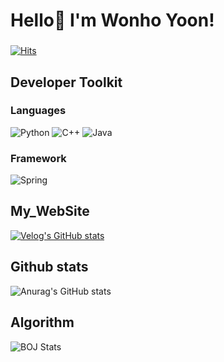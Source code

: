 # Hello👋  I'm Wonho Yoon!
###
[![Hits](https://hits.seeyoufarm.com/api/count/incr/badge.svg?url=https%3A%2F%2Fgithub.com%2FUnoYoon&count_bg=%23D1D1D1&title_bg=%238A8A8A&icon=&icon_color=%234B4B4B&title=Visitors&edge_flat=true)](https://hits.seeyoufarm.com)

## Developer Toolkit

### Languages
![Python](https://img.shields.io/badge/Python-3776AB?style=flat-square&logo=Python&logoColor=white)
![C++](https://img.shields.io/badge/C++-00599C?style=flat-square&logo=cplusplus&logoColor=white)
![Java](https://img.shields.io/badge/Java-007396?style=flat-square&logo=java&logoColor=white)

### Framework
![Spring](https://img.shields.io/badge/Spring-6DB33F?style=flat-square&logo=Spring&logoColor=white)

## My_WebSite
[![Velog's GitHub stats](https://velog-readme-stats.vercel.app/api/badge?name=unoyoon_12)](https://velog.io/@unoyoon_12/posts) 

## Github stats
![Anurag's GitHub stats](https://github-readme-stats.vercel.app/api?username=UnoYoon&show_icons=true&theme=graywhite)

## Algorithm
![BOJ Stats](http://mazassumnida.wtf/api/generate_badge?boj=dnjsgh1204)


<!--/
**UnoYoon/UnoYoon** is a ✨ _special_ ✨ repository because its `README.md` (this file) appears on your GitHub profile.

Here are some ideas to get you started:

- 🔭 I’m currently working on ...
- 🌱 I’m currently learning ...
- 👯 I’m looking to collaborate on ...
- 🤔 I’m looking for help with ...
- 💬 Ask me about ...
- 📫 How to reach me: ...
- 😄 Pronouns: ...
- ⚡ Fun fact: ...
-->
